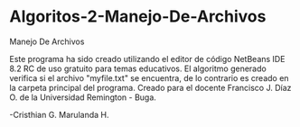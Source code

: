 # Algoritos-2-Manejo-De-Archivos
Manejo De Archivos

Este programa ha sido creado utilizando el editor de código NetBeans IDE 8.2 RC de uso gratuito para temas educativos. El algoritmo generado verifica si el archivo "myfile.txt" se encuentra, de lo contrario es creado en la carpeta principal del programa. Creado para el docente Francisco J. Díaz O. de la Universidad Remington - Buga.

-Cristhian G. Marulanda H.
